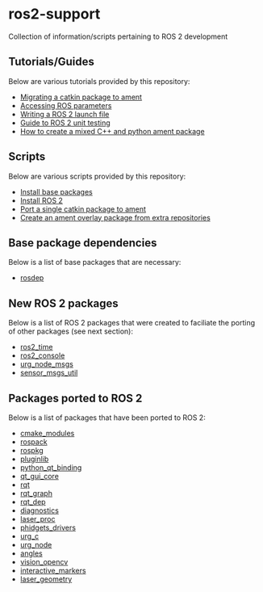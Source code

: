 # ros2-support
Collection of information/scripts pertaining to ROS 2 development


## Tutorials/Guides
Below are various tutorials provided by this repository:

- [Migrating a catkin package to ament](tutorials/port-catkin-to-ament.md)
- [Accessing ROS parameters](tutorials/accessing-ros-parameters.md)
- [Writing a ROS 2 launch file](tutorials/ros2-launch.md)
- [Guide to ROS 2 unit testing](tutorials/unit-testing.md)
- [How to create a mixed C++ and python ament package](creating-a-mixed-cpp-and-python-package.md)


## Scripts
Below are various scripts provided by this repository:

- [Install base packages](scripts/install-base-packages.sh)
- [Install ROS 2](scripts/install-ros2-source.sh)
- [Port a single catkin package to ament](scripts/catkin-to-ament.py)
- [Create an ament overlay package from extra repositories](scripts/create-ament-overlay.sh)


## Base package dependencies
Below is a list of base packages that are necessary:

- [rosdep](https://github.com/bponsler/rosdep/tree/ros2-devel)


## New ROS 2 packages
Below is a list of ROS 2 packages that were created to faciliate the porting of other packages (see next section):

- [ros2_time](https://github.com/bponsler/ros2_time)
- [ros2_console](https://github.com/bponsler/ros2_console)
- [urg_node_msgs](https://github.com/bponsler/urg_node_msgs)
- [sensor_msgs_util](https://github.com/bponsler/sensor_msgs_util)


## Packages ported to ROS 2
Below is a list of packages that have been ported to ROS 2:

- [cmake_modules](https://github.com/bponsler/cmake_modules/tree/ros2-devel)
- [rospack](https://github.com/bponsler/rospack/tree/ros2-devel)
- [rospkg](https://github.com/bponsler/rospkg/tree/ros2-devel)
- [pluginlib](https://github.com/bponsler/pluginlib/tree/ros2-devel)
- [python_qt_binding](https://github.com/bponsler/python_qt_binding/tree/ros2-devel)
- [qt_gui_core](https://github.com/bponsler/qt_gui_core/tree/ros2-devel)
- [rqt](https://github.com/bponsler/rqt/tree/ros2-devel)
- [rqt_graph](https://github.com/bponsler/rqt_graph/tree/ros2-devel)
- [rqt_dep](https://github.com/bponsler/rqt_dep/tree/ros2-devel)
- [diagnostics](https://github.com/bponsler/diagnostics/tree/ros2-devel)
- [laser_proc](https://github.com/bponsler/laser_proc/tree/ros2-devel)
- [phidgets_drivers](https://github.com/bponsler/phidgets_drivers/tree/ros2-devel)
- [urg_c](https://github.com/bponsler/urg_c/tree/ros2-devel)
- [urg_node](https://github.com/bponsler/urg_node/tree/ros2-devel)
- [angles](https://github.com/bponsler/angles/tree/ros2-devel)
- [vision_opencv](https://github.com/bponsler/vision_opencv/tree/ros2-devel)
- [interactive_markers](https://github.com/bponsler/interactive_markers/tree/ros2-devel)
- [laser_geometry](https://github.com/bponsler/laser_geometry/tree/ros2-devel)


